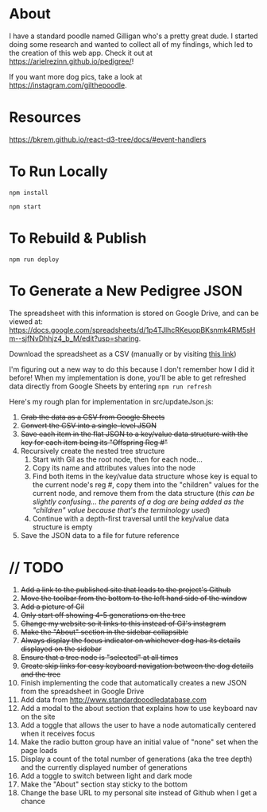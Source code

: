 # About

I have a standard poodle named Gilligan who's a pretty great dude. I started doing some research and wanted to collect all of my findings, which led to the creation of this web app. Check it out at https://arielrezinn.github.io/pedigree/! 

If you want more dog pics, take a look at https://instagram.com/gilthepoodle.

# Resources

https://bkrem.github.io/react-d3-tree/docs/#event-handlers

# To Run Locally
`npm install`

`npm start` 

# To Rebuild & Publish 
`npm run deploy`

# To Generate a New Pedigree JSON

The spreadsheet with this information is stored on Google Drive, and can be viewed at: https://docs.google.com/spreadsheets/d/1p4TJlhcRKeuopBKsnmk4RM5sHm--sjfNvDhhjz4_b_M/edit?usp=sharing. 

Download the spreadsheet as a CSV (manually or by visiting [this link](https://docs.google.com/spreadsheets/d/e/2PACX-1vS_t21NRDGXKya4lVd_Uijhnz-TDwqM36QyYfEncJQO-TCLCNdvT44KTe_ZafSROrJY6DW3YxdAI608/pub?gid=0&single=true&output=csv))

I'm figuring out a new way to do this because I don't remember how I did it before! When my implementation is done, you'll be able to get refreshed data directly from Google Sheets by entering `npm run refresh`

Here's my rough plan for implementation in src/updateJson.js:
1. ~~Grab the data as a CSV from Google Sheets~~
1. ~~Convert the CSV into a single-level JSON~~
1. ~~Save each item in the flat JSON to a key/value data structure with the key for each item being its "Offspring Reg #"~~
1. Recursively create the nested tree structure
   1. Start with Gil as the root node, then for each node...
   1. Copy its name and attributes values into the node
   1. Find both items in the key/value data structure whose key is equal to the current node's reg #, copy them into the "children" values for the current node, and remove them from the data structure (*this can be slightly confusing... the parents of a dog are being added as the "children" value because that's the terminology used*)
   1. Continue with a depth-first traversal until the key/value data structure is empty
1. Save the JSON data to a file for future reference

# // TODO
1. ~~Add a link to the published site that leads to the project's Github~~
1. ~~Move the toolbar from the bottom to the left hand side of the window~~
1. ~~Add a picture of Gil~~
1. ~~Only start off showing 4-5 generations on the tree~~
1. ~~Change my website so it links to this instead of Gil's instagram~~
1. ~~Make the "About" section in the sidebar collapsible~~
1. ~~Always display the focus indicator on whichever dog has its details displayed on the sidebar~~
1. ~~Ensure that a tree node is "selected" at all times~~
1. ~~Create skip links for easy keyboard navigation between the dog details and the tree~~
1. Finish implementing the code that automatically creates a new  JSON from the spreadsheet in Google Drive
1. Add data from http://www.standardpoodledatabase.com
1. Add a modal to the about section that explains how to use keyboard nav on the site
1. Add a toggle that allows the user to have a node automatically centered when it receives focus
1. Make the radio button group have an initial value of "none" set when the page loads
1. Display a count of the total number of generations (aka the tree depth) and the currently displayed number of generations
1. Add a toggle to switch between light and dark mode
1. Make the "About" section stay sticky to the bottom
1. Change the base URL to my personal site instead of Github when I get a chance
